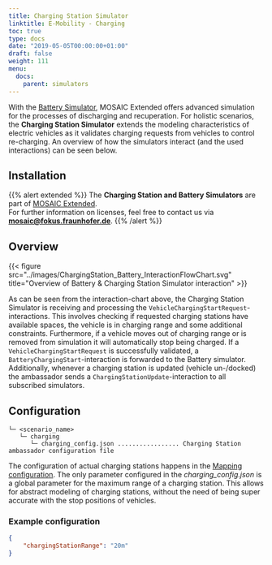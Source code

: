 ```yaml
---
title: Charging Station Simulator 
linktitle: E-Mobility - Charging 
toc: true
type: docs
date: "2019-05-05T00:00:00+01:00"
draft: false
weight: 111
menu:
  docs:
    parent: simulators
---
```


With the [Battery Simulator](emobility_simulator_battery), MOSAIC Extended offers advanced simulation for the processes of discharging and recuperation. For holistic scenarios, the **Charging Station Simulator** extends the modeling characteristics of electric vehicles as it validates charging requests from vehicles to control re-charging. An overview of how the simulators interact (and the used interactions) can be seen below.

## Installation

{{% alert extended %}} The **Charging Station and Battery Simulators** are part of [MOSAIC Extended](/download#overview).  
For further information on licenses, feel free to contact us via **[mosaic@fokus.fraunhofer.de](mailto:mosaic@fokus.fraunhofer.de)**.
{{% /alert %}}

## Overview

{{< figure src="../images/ChargingStation_Battery_InteractionFlowChart.svg" title="Overview of Battery & Charging Station Simulator interaction" >}}

As can be seen from the interaction-chart above, the Charging Station Simulator is receiving and processing the
`VehicleChargingStartRequest`-interactions. This involves checking if requested charging stations have available spaces, the vehicle is in
charging range and some additional constraints. Furthermore, if a vehicle moves out of charging range or is removed from simulation it will
automatically stop being charged. If a `VehicleChargingStartRequest` is successfully validated, a `BatteryChargingStart`-interaction is
forwarded to the Battery simulator. Additionally, whenever a charging station is updated (vehicle un-/docked) the ambassador sends a
`ChargingStationUpdate`-interaction to all subscribed simulators.

## Configuration

```plaintext
└─ <scenario_name>
   └─ charging
      └─ charging_config.json ................. Charging Station ambassador configuration file
```

The configuration of actual charging stations happens in the [Mapping configuration](application_mapping#entities). The only parameter
configured in the *charging_config.json* is a global parameter for the maximum range of a charging station. This allows for abstract
modeling of charging stations, without the need of being super accurate with the stop positions of vehicles.

### Example configuration

```json
{
    "chargingStationRange": "20m"
}
```
